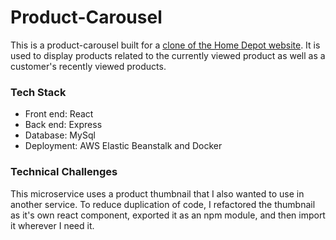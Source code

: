# Product-Carousel

This is a product-carousel built for a [clone of the Home Depot website](https://github.com/baembry/brian-proxy). It is used to display products related to the currently viewed product as well as a customer's recently viewed products.

### Tech Stack

- Front end: React
- Back end: Express
- Database: MySql
- Deployment: AWS Elastic Beanstalk and Docker

### Technical Challenges

This microservice uses a product thumbnail that I also wanted to use in another service. To reduce duplication of code, I refactored the thumbnail as it's own react component, exported it as an npm module, and then import it wherever I need it.
